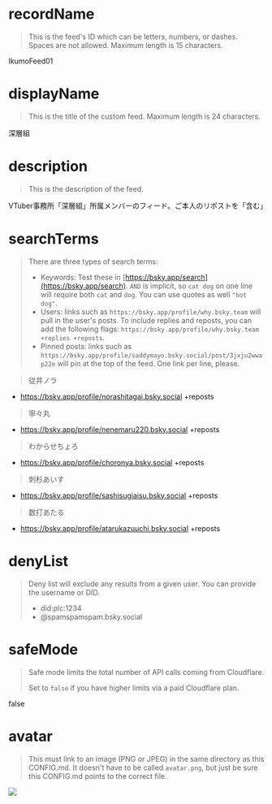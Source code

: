 
# recordName

> This is the feed's ID which can be letters, numbers, or dashes. Spaces are not allowed. Maximum length is 15 characters.

IkumoFeed01

# displayName

> This is the title of the custom feed. Maximum length is 24 characters.

深層組

# description

> This is the description of the feed.

VTuber事務所「深層組」所属メンバーのフィード。ご本人のリポストを「含む」

# searchTerms

> There are three types of search terms:
>
> - Keywords: Test these in [https://bsky.app/search](https://bsky.app/search). `AND` is implicit, so `cat dog` on one line will require both `cat` and `dog`. You can use quotes as well `"hot dog"`.
> - Users: links such as `https://bsky.app/profile/why.bsky.team` will pull in the user's posts. To include replies and reposts, you can add the following flags: `https://bsky.app/profile/why.bsky.team +replies +reposts`.
> - Pinned posts: links such as `https://bsky.app/profile/saddymayo.bsky.social/post/3jxju2wwap22e` will pin at the top of the feed. One link per line, please.

> 従井ノラ
- https://bsky.app/profile/norashitagai.bsky.social +reposts

> 寧々丸
- https://bsky.app/profile/nenemaru220.bsky.social +reposts

> わからせちょろ
- https://bsky.app/profile/choronya.bsky.social +reposts

> 刺杉あいす
- https://bsky.app/profile/sashisugiaisu.bsky.social +reposts

> 数打あたる
- https://bsky.app/profile/atarukazuuchi.bsky.social +reposts

# denyList

> Deny list will exclude any results from a given user. You can provide the username or DID.
>
> - did:plc:1234
> - @spamspamspam.bsky.social

# safeMode

> Safe mode limits the total number of API calls coming from Cloudflare.
>
> Set to `false` if you have higher limits via a paid Cloudflare plan.

false

# avatar

> This must link to an image (PNG or JPEG) in the same directory as this CONFIG.md. It doesn't have to be called `avatar.png`, but just be sure this CONFIG.md points to the correct file.

![](avatar.png)
